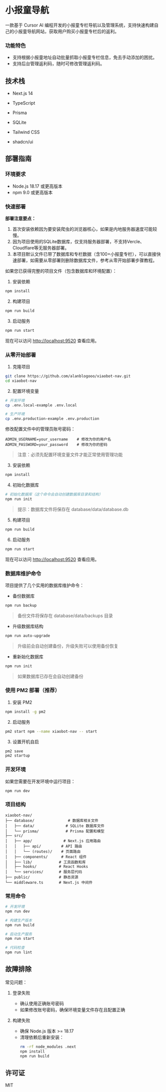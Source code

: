 # 小报童导航

一款基于 Cursor AI 编程开发的小报童专栏导航以及管理系统，支持快速构建自己的小报童导航网站，获取用户购买小报童专栏后的返利。

### 功能特色

- 支持根据小报童地址自动批量抓取小报童专栏信息，免去手动添加的困扰。
- 支持后台管理返利码，随时可修改管理返利码。



## 技术栈

- Next.js 14

- TypeScript

- Prisma

- SQLite

- Tailwind CSS

- shadcn/ui

  

## 部署指南

### 环境要求

- Node.js 18.17 或更高版本
- npm 9.0 或更高版本

### 快速部署

**部署注意要点：**

1. 首次安装依赖因为要安装爬虫的浏览器核心，如果是内地服务器速度可能较慢。
2. 因为项目使用的SQLite数据库，仅支持服务器部署，不支持Vercle、Cloudflare等无服务器部署。
3. 本项目默认文件已带了数据库和专栏数据（含100+小报童专栏），可以直接快速部署，如需要从零部署则删除数据库文件，参考从零开始部署步骤教程。



如果您已获得完整的项目文件（包含数据库和环境配置）：

1. 安装依赖
```bash
npm install
```

2. 构建项目
```bash
npm run build
```

3. 启动服务
```bash
npm run start
```

现在可以访问 [http://localhost:9520](http://localhost:9520) 查看应用。



### 从零开始部署

1. 克隆项目
```bash
git clone https://github.com/alanblogooo/xiaobot-nav.git
cd xiaobot-nav
```

2. 配置环境变量
```bash
# 开发环境
cp .env.local-example .env.local

# 生产环境
cp .env.production-example .env.production
```

修改配置文件中的管理员账号密码：
```env
ADMIN_USERNAME=your_username    # 修改为你的用户名
ADMIN_PASSWORD=your_password    # 修改为你的密码
```

> 注意：必须先配置环境变量文件才能正常使用管理功能

3. 安装依赖
```bash
npm install
```

4. 初始化数据库
```bash
# 初始化数据库（这个命令会自动创建数据库目录和结构）
npm run init
```

> 提示：数据库文件将保存在 database/data/database.db

5. 构建项目
```bash
npm run build
```

6. 启动服务
```bash
npm run start
```

现在可以访问 [http://localhost:9520](http://localhost:9520) 查看应用。



### 数据库维护命令

项目提供了几个实用的数据库维护命令：

- 备份数据库
```bash
npm run backup
```
> 备份文件将保存在 database/data/backups 目录

- 升级数据库结构
```bash
npm run auto-upgrade
```
> 升级前会自动创建备份，升级失败可以使用备份恢复

- 重新始化数据库
```bash
npm run init
```
> 如果数据库已存在会自动创建备份



### 使用 PM2 部署（推荐）

1. 安装 PM2
```bash
npm install -g pm2
```

2. 启动服务
```bash
pm2 start npm --name xiaobot-nav -- start
```

3. 设置开机自启
```bash
pm2 save
pm2 startup
```



### 开发环境

如果您需要在开发环境中运行项目：

```bash
npm run dev
```



### 项目结构

```
xiaobot-nav/
├── database/               # 数据库相关文件
│   ├── data/              # SQLite 数据库文件
│   └── prisma/            # Prisma 配置和模型
├── src/
│   ├── app/              # Next.js 应用路由
│   │   ├── api/         # API 路由
│   │   └── (routes)/    # 页面路由
│   ├── components/      # React 组件
│   ├── lib/            # 工具函数和库
│   ├── hooks/          # React Hooks
│   └── services/       # 服务层代码
├── public/             # 静态资源
└── middleware.ts       # Next.js 中间件
```



### 常用命令

```bash
# 开发环境
npm run dev

# 构建生产版本
npm run build

# 启动生产服务
npm run start

# 代码检查
npm run lint
```



## 故障排除

常见问题：

1. 登录失败
   - 确认使用正确账号密码
   - 如果修改账号密码，确保环境变量文件存在且配置正确

2. 构建失败
   - 确保 Node.js 版本 >= 18.17
   - 清理依赖后重新安装：
     ```bash
     rm -rf node_modules .next
     npm install
     npm run build
     ```



## 许可证

MIT
